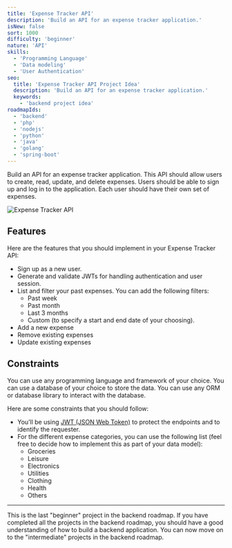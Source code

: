 ```yaml
---
title: 'Expense Tracker API'
description: 'Build an API for an expense tracker application.'
isNew: false
sort: 1000
difficulty: 'beginner'
nature: 'API'
skills:
  - 'Programming Language'
  - 'Data modeling'
  - 'User Authentication'
seo:
  title: 'Expense Tracker API Project Idea'
  description: 'Build an API for an expense tracker application.'
  keywords:
    - 'backend project idea'
roadmapIds:
  - 'backend'
  - 'php'
  - 'nodejs'
  - 'python'
  - 'java'
  - 'golang'
  - 'spring-boot'
---
```


Build an API for an expense tracker application. This API should allow users to create, read, update, and delete expenses. Users should be able to sign up and log in to the application. Each user should have their own set of expenses.

![Expense Tracker API](https://assets.roadmap.sh/guest/expense-tracker-api-m72p5.png)

## Features

Here are the features that you should implement in your Expense Tracker API:

- Sign up as a new user.
- Generate and validate JWTs for handling authentication and user session.
- List and filter your past expenses. You can add the following filters:
  - Past week
  - Past month
  - Last 3 months
  - Custom (to specify a start and end date of your choosing).
- Add a new expense
- Remove existing expenses
- Update existing expenses

## Constraints

You can use any programming language and framework of your choice. You can use a database of your choice to store the data. You can use any ORM or database library to interact with the database.

Here are some constraints that you should follow:

- You’ll be using [JWT (JSON Web Token)](https://itnext.io/demystifying-jwt-a-guide-for-front-end-developers-ead6574531c3) to protect the endpoints and to identify the requester.
- For the different expense categories, you can use the following list (feel free to decide how to implement this as part of your data model):
  - Groceries
  - Leisure
  - Electronics
  - Utilities
  - Clothing
  - Health
  - Others

<hr />

This is the last "beginner" project in the backend roadmap. If you have completed all the projects in the backend roadmap, you should have a good understanding of how to build a backend application. You can now move on to the "intermediate" projects in the backend roadmap.

